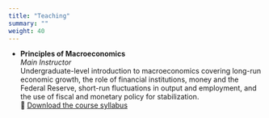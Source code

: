 ```yaml
---
title: "Teaching"
summary: ""
weight: 40
---
```


- **Principles of Macroeconomics**  
  *Main Instructor*  
  Undergraduate-level introduction to macroeconomics covering long-run economic growth, the role of financial institutions, money and the Federal Reserve, short-run fluctuations in output and employment, and the use of fiscal and monetary policy for stabilization.  
  📄 [Download the course syllabus](uploads/Economics%20112%20Syllabus.pdf)
